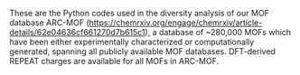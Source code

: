 These are the Python codes used in the diversity analysis of our MOF database ARC-MOF (https://chemrxiv.org/engage/chemrxiv/article-details/62e04636cf661270d7b615c1), a database of ~280,000 MOFs which have been either experimentally characterized or computationally generated, spanning all publicly available MOF databases. DFT-derived REPEAT charges are available for all MOFs in ARC-MOF.
